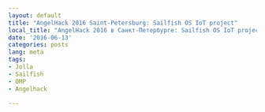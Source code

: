 ```yaml
---
layout: default
title: "AngelHack 2016 Saint-Petersburg: Sailfish OS IoT project"
local_title: "AngelHack 2016 в Санкт-Петербурге: Sailfish OS IoT project"
date: '2016-06-13'
categories: posts
lang: meta
tags:
- Jolla
- Sailfish
- OMP
- Angelhack 

---
```

